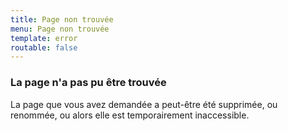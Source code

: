 ```yaml
---
title: Page non trouvée
menu: Page non trouvée
template: error
routable: false
---
```


### La page n'a pas pu être trouvée

La page que vous avez demandée a peut-être été supprimée, ou renommée, ou alors elle est temporairement inaccessible.
